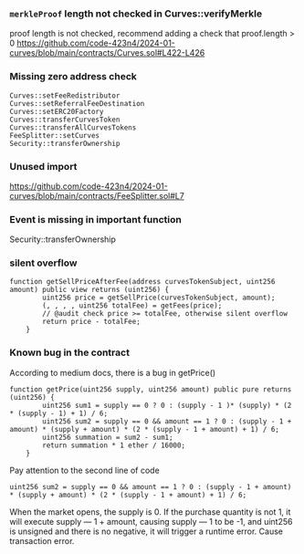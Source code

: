 ### **`merkleProof` length not checked in Curves::verifyMerkle**
proof length is not checked, recommend adding a check that proof.length > 0
https://github.com/code-423n4/2024-01-curves/blob/main/contracts/Curves.sol#L422-L426

### Missing zero address check
```solidity
Curves::setFeeRedistributor
Curves::setReferralFeeDestination
Curves::setERC20Factory
Curves::transferCurvesToken
Curves::transferAllCurvesTokens
FeeSplitter::setCurves
Security::transferOwnership
```

### Unused import
https://github.com/code-423n4/2024-01-curves/blob/main/contracts/FeeSplitter.sol#L7

### Event is missing in important function
Security::transferOwnership

### silent overflow
```solidity
function getSellPriceAfterFee(address curvesTokenSubject, uint256 amount) public view returns (uint256) {
        uint256 price = getSellPrice(curvesTokenSubject, amount);
        (, , , , uint256 totalFee) = getFees(price);
        // @audit check price >= totalFee, otherwise silent overflow
        return price - totalFee;
    }
```

### Known bug in the contract
According to medium docs, there is a bug in getPrice()
```
function getPrice(uint256 supply, uint256 amount) public pure returns (uint256) {
        uint256 sum1 = supply == 0 ? 0 : (supply - 1 )* (supply) * (2 * (supply - 1) + 1) / 6;
        uint256 sum2 = supply == 0 && amount == 1 ? 0 : (supply - 1 + amount) * (supply + amount) * (2 * (supply - 1 + amount) + 1) / 6;
        uint256 summation = sum2 - sum1;
        return summation * 1 ether / 16000;
    }
```
Pay attention to the second line of code
```
uint256 sum2 = supply == 0 && amount == 1 ? 0 : (supply - 1 + amount) * (supply + amount) * (2 * (supply - 1 + amount) + 1) / 6;

```
When the market opens, the supply is 0. If the purchase quantity is not 1, it will execute supply — 1 + amount, causing supply — 1 to be -1, and uint256 is unsigned and there is no negative, it will trigger a runtime error. Cause transaction error.
